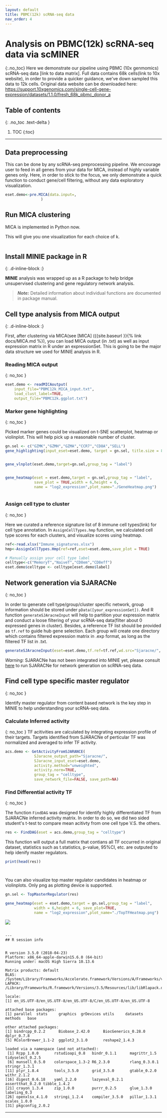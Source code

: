 ```yaml
---
layout: default
title: PBMC(12k) scRNA-seq data
nav_order: 4
---
```


# Analysis on PBMC(12k) scRNA-seq data via scMINER
{:.no_toc}
Here we demonstrate our pipeline using PBMC (10x genmomics) scRNA-seq data [link to data matrix]. Full data contains 68k cells(link to 10x website), in order to provide a quicker guidance, we've down sampled this data to 12k cells.
Original data website can be downloaded here: https://support.10xgenomics.com/single-cell-gene-expression/datasets/1.1.0/fresh_68k_pbmc_donor_a


## Table of contents
{: .no_toc .text-delta }

1. TOC
{:toc}

---
## Data preprocessing
This can be done by any scRNA-seq preprocessing pipeline. We encourage user to feed in all genes from your data for MICA, instead of highly variable genes only. Here, in order to stick to the focus, we only demonstrate a quick function to conduct gene/cell filtering, without any data exploratory visualization.

```R
eset.demo<-pre.MICA(data.input=,
				)
```




## Run MICA clustering

MICA is implemented in Python now. 

This will give you one visualization for each choice of k.



![]()


## Install MINIE package in R
{: .d-inline-block :}

**MINIE** analysis was wrapped up as a R package to help bridge unsupervised clustering and gene regulatory network analysis.  

> **_Note:_** Detailed information about individual functions are documented in package manual.


## Cell type analysis from MICA output
{: .d-inline-block :}

First, after clustering via MICA(see [MICA] ({{site.baseurl }}{% link docs/MICA.md %}), you can load MICA output (in .txt) as well as input expression matrix in R under an expressionSet. This is going to be the major data structure we used for MINIE analysis in R.

### Reading MICA output
{: no_toc }

```R
eset.demo <- readMICAoutput( 
	input_file="PBMC12k_MICA_input.txt",
	load_clust_label=TRUE, 
	output_file="PBMC12k.ggplot.txt")
```


### Marker gene highlighting
{: no_toc }

Picked marker genes could be visualized on t-SNE scatterplot, heatmap or violinplot. This will help pick up a reasonable number of cluster.

```R
gn.sel <- c("GZMK","GZMH","GZMA","CCR7","CD8A","SELL")
gene_highlighting(input_eset=eset.demo, target = gn.sel, title.size = 8)
```

![]()


```R
gene_vlnplot(eset.demo,target=gn.sel,group_tag = "label")
```


![]()


```R
gene_heatmap(eset = eset.demo,target = gn.sel,group_tag = "label",
			 save_plot = TRUE,width = 6,height = 6,
             name = "log2_expression",plot_name="./GeneHeatmap.png")
```

![]()


### Assign cell type to cluster
{: no_toc }

Here we curated a reference signature list of 8 immune cell types(link) for cell type annotation. In `AssignCellTypes.hmp` function, we calculated cell type scores for each clusters, and visualize scores using heatmap. 

```R
ref<-read.xlsx("Immune_signatures.xlsx")
hmp<-AssignCellTypes.Hmp(ref=ref,eset=eset.demo,save_plot = TRUE)

# Manually assign your cell type label
celltype<-c("MemoryT","NaiveT","CD8em","CD8eff")
eset.demo$celltype <- celltype[eset.demo$label]
```

## Network generation via SJARACNe
{: no_toc }

In order to generate cell type/group/cluster specific network, group information should be stored under `pData([your_expressionSet])`. And R function `generateSJAracneInput` will help to partition your expression matrix and conduct a loose filtering of your scRNA-seq data(filter about 0 expressed genes in cluster). Besides, a reference TF list should be provided as `tf.ref` to guide hub gene selection. Each group will create one directory which contains filtered expression matrix in .exp format, as long as the filtered TF list in .txt. 

```R
generateSJAracneInput(eset=eset.demo,tf.ref=tf.ref,wd.src="Sjaracne/", group_tag="celltype")
```
_Warning:_ SJARACNe has not been integrated into MINIE yet, please consult [here](https://github.com/jyyulab/SJARACNe) to run SJARACNe for network generation on scRNA-seq data.


## Find cell type specific master regulator 
{: no_toc }

Identify master regulator from content based network is the key step in MINIE to help understanding your scRNA-seq data.  


### Calculate Inferred activity
{: no_toc }
TF acitivities are calculated by integrating expression profile of their targets. Targets identified from SJARACNe of perticular TF was normalized and averaged to infer TF activity.

```R
acs.demo <- GetActivityFromSJARANCE(
			 SJaracne_output_path="Sjaracne/",
			 SJaracne_input_eset=eset.demo,
			 activity.method="unweighted", 
			 activity.norm=TRUE, 
			 group_tag = "celltype",
			 save_network_file=FALSE, save_path=NA)
```


### Find Differential activity TF
{: no_toc }

The function `FindDAG` was designed for identify highly differentiated TF from SJARACNe inferred activity matrix. In order to do so, we did two sided student's t-test to compare mean acitivty from one cell type V.S. the others. 

```R
res <- FindDAG(eset = acs.demo,group_tag = "celltype")

```
This function will output a full matrix that contians all TF occurred in original dataset, statistics such as t.statistics, p-value, 95%CI, etc. are outputed to help idenify master regulators. 

```R
print(head(res))




```

You can also visualize top master regulator candidates in heatmap or violinplots. Only png as plotting device is supported.

```R
gn.sel <- TopMasterRegulator(res)

gene_heatmap(eset = eset.demo,target = gn.sel,group_tag = "label",
			 width = 6,height = 6, save_plot=TRUE,
             name = "log2_expression",plot_name="./TopTFHeatmap.png")
```

![](https://guides.github.com/activities/hello-world/branching.png)

```

---
## R session info


R version 3.5.0 (2018-04-23)
Platform: x86_64-apple-darwin15.6.0 (64-bit)
Running under: macOS High Sierra 10.13.6

Matrix products: default
BLAS: /System/Library/Frameworks/Accelerate.framework/Versions/A/Frameworks/vecLib.framework/Versions/A/libBLAS.dylib
LAPACK: /Library/Frameworks/R.framework/Versions/3.5/Resources/lib/libRlapack.dylib

locale:
[1] en_US.UTF-8/en_US.UTF-8/en_US.UTF-8/C/en_US.UTF-8/en_US.UTF-8

attached base packages:
[1] parallel  stats     graphics  grDevices utils     datasets  methods   base     

other attached packages:
[1] bindrcpp_0.2.2      Biobase_2.42.0      BiocGenerics_0.28.0 dplyr_0.7.8        
[5] RColorBrewer_1.1-2  ggplot2_3.1.0       reshape2_1.4.3     

loaded via a namespace (and not attached):
 [1] Rcpp_1.0.0       rstudioapi_0.8   bindr_0.1.1      magrittr_1.5     tidyselect_0.2.5
 [6] munsell_0.5.0    colorspace_1.3-2 R6_2.3.0         rlang_0.3.0.1    stringr_1.3.1   
[11] plyr_1.8.4       tools_3.5.0      grid_3.5.0       gtable_0.2.0     withr_2.1.2     
[16] digest_0.6.18    yaml_2.2.0       lazyeval_0.2.1   assertthat_0.2.0 tibble_1.4.2    
[21] crayon_1.3.4     zip_1.0.0        purrr_0.2.5      glue_1.3.0       labeling_0.3    
[26] openxlsx_4.1.0   stringi_1.2.4    compiler_3.5.0   pillar_1.3.1     scales_1.0.0    
[31] pkgconfig_2.0.2 
```
---
